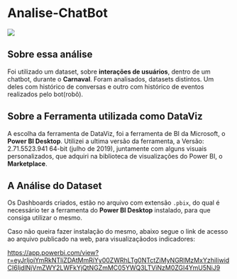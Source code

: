 # Analise-ChatBot

![](https://raw.githubusercontent.com/NLDev/Static-Post-Bot/master/.img/bot.gif)

## Sobre essa análise

Foi utilizado um dataset, sobre **interações de usuários**, dentro de um chatbot, durante o **Carnaval**. Foram analisados, datasets distintos. Um deles com histórico de conversas e outro com histórico de eventos realizados pelo bot(robô).

## Sobre a Ferramenta utilizada como DataViz

A escolha da ferramenta de DataViz, foi a ferramenta de BI da Microsoft, o **Power BI Desktop**.
Utilizei a ultima versão da ferramenta, a Versão: 2.71.5523.941 64-bit (julho de 2019), juntamente com alguns visuais personalizados, que adquiri na biblioteca de visualizações do Power BI, o **Marketplace**.


## A Análise do Dataset

Os Dashboards criados, estão no arquivo com extensão `.pbix`, do qual é necessário ter a ferramenta do **Power BI Desktop** instalado, para que consiga utilizar o mesmo.

Caso não queira fazer instalação do mesmo, abaixo segue o link de acesso ao arquivo publicado na web, para visualizaçãodos indicadores:

https://app.powerbi.com/view?r=eyJrIjoiYmRkNTliZDAtMmRiYy00ZWRhLTg0NTctZjMyNGRlMzMxYzhiIiwidCI6IjdlNjVmZWY2LWFkYjQtNGZmMC05YWQ3LTViNzM0ZGI4YmU5NiJ9
